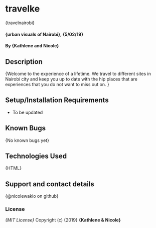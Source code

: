 # travelke
{travelnairobi}
#### {urban visuals of Nairobi}, {5/02/19}
#### By **{Kathlene and Nicole}**
## Description
{Welcome to the experience of a lifetime. We travel to different sites in Nairobi city and keep you up to date with the hip places that are experiences that you do not want to miss out on. }
## Setup/Installation Requirements
* To be updated
## Known Bugs
{No known bugs yet}
## Technologies Used
{HTML}
## Support and contact details
{@nicolewakio on github}
### License
*{MIT License}*
Copyright (c) {2019} **{Kathlene & Nicole}**
  
